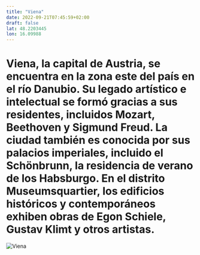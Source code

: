 ```yaml
---
title: "Viena"
date: 2022-09-21T07:45:59+02:00
draft: false
lat: 48.2203445
lon: 16.09988
---
```


# Viena, la capital de Austria, se encuentra en la zona este del país en el río Danubio. Su legado artístico e intelectual se formó gracias a sus residentes, incluidos Mozart, Beethoven y Sigmund Freud. La ciudad también es conocida por sus palacios imperiales, incluido el Schönbrunn, la residencia de verano de los Habsburgo. En el distrito Museumsquartier, los edificios históricos y contemporáneos exhiben obras de Egon Schiele, Gustav Klimt y otros artistas.

![Viena](https://viajes.nationalgeographic.com.es/medio/2019/01/30/hofburg-palacio-imperial-viena_b65d8a2d_1200x630.jpg)
